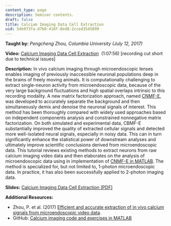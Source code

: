 ```yaml
---
content_type: page
description: Seminar contents.
draft: false
title: Calcium Imaging Data Cell Extraction
uid: 5de973fa-d7b0-410f-8ed8-2cced3545899
---
```

**Taught by:** *Pengcheng Zhou, Columbia University (July 12, 2017)*

**Video:** [Calcium Imaging Data Cell Extraction](https://youtu.be/82B8x3315Ac)  (1:07:56) \[recording cut short due to technical issues\]

**Description:** In vivo calcium imaging through microendoscopic lenses enables imaging of previously inaccessible neuronal populations deep in the brains of freely moving animals. It is computationally challenging to extract single-neuron activity from microendoscopic data, because of the very large background fluctuations and high spatial overlaps intrinsic to this recording modality. A new matrix factorization approach, named [CNMF-E](https://arxiv.org/abs/1605.07266), was developed to accurately separate the background and then simultaneously demix and denoise the neuronal signals of interest. This method has been thoroughly compared with widely used approaches based on independent components analysis and constrained nonnegative matrix factorization. On both simulated and experimental data, CBMF-E substantially improved the quality of extracted cellular signals and detected more well-isolated neural signals, especially in noisy data. This can in turn significantly enhance the statistical power of downstream analyses and ultimately improve scientific conclusions derived from microendoscopic data. This tutorial reviews existing methods to extract neurons from raw calcium imaging video data and then elaborates on the analysis of microendoscopic data using in implementation of [CNMF-E in MATLAB](https://github.com/zhoupc/CNMF_E). The method is specialized for, but not limited to, 1-photon microendoscopic data. In practice, it has also been successfully applied to 2-photon imaging data.

**Slides:** [Calcium Imaging Data Cell Extraction (PDF)](https://cbmm.mit.edu/sites/default/files/learning-hub/Tutorial_CNMFe.pdf)

**Additional Resources:**

- Zhou, P. et al. (2017) [Efficient and accurate extraction of in vivo calcium signals from microendoscopic video data](https://arxiv.org/pdf/1605.07266.pdf).
- GitHub: [Calcium imaging code and exercises in MATLAB](https://github.com/zhoupc/CNMF_E)